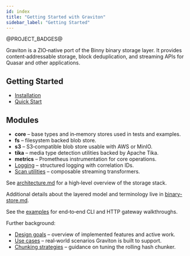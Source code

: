 ```yaml
---
id: index
title: "Getting Started with Graviton"
sidebar_label: "Getting Started"
---
```


@PROJECT_BADGES@

Graviton is a ZIO‑native port of the Binny binary storage layer. It provides
content‑addressable storage, block deduplication, and streaming APIs for
Quasar and other applications.

## Getting Started

- [Installation](getting-started/installation.md)
- [Quick Start](getting-started/quick-start.md)

## Modules

* **core** – base types and in‑memory stores used in tests and examples.
* **fs** – filesystem backed blob store.
* **s3** – S3‑compatible blob store usable with AWS or MinIO.
* **tika** – media type detection utilities backed by Apache Tika.
* **metrics** – Prometheus instrumentation for core operations.
* [Logging](logging.md) – structured logging with correlation IDs.
* [Scan utilities](scan.md) – composable streaming transformers.

See [architecture.md](architecture.md) for a high‑level overview of the storage
stack.

Additional details about the layered model and terminology live in
[binary-store.md](binary-store.md).

See the [examples](examples/index.md) for end‑to‑end CLI and HTTP gateway
walkthroughs.

Further background:

* [Design goals](design-goals.md) – overview of implemented features and active
  work.
* [Use cases](use-cases.md) – real‑world scenarios Graviton is built to support.
* [Chunking strategies](chunking.md) – guidance on tuning the rolling hash
  chunker.
